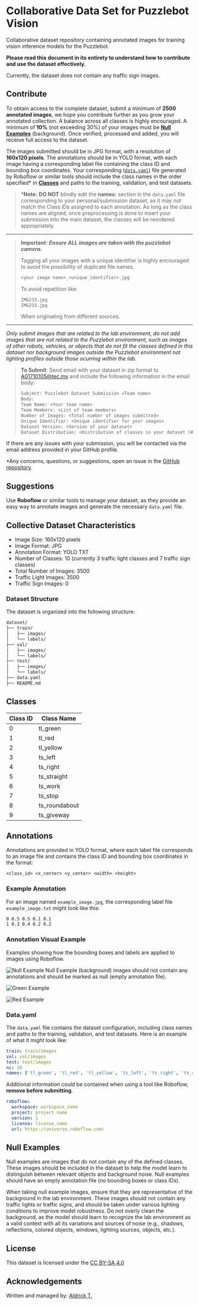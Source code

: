 # Collaborative Data Set for Puzzlebot Vision

Collaborative dataset repository containing annotated images for training vision inference models for the Puzzlebot.

**Please read this document in its entirety to understand how to contribute and use the dataset effectively.**

Currently, the dataset does not contain any traffic sign images.

## Contribute

To obtain access to the complete dataset, submit a minimum of **2500 annotated images**, we hope you contribute further as you grow your annotated collection. A balance across all classes is highly encouraged. A minimum of **10%** (not exceeding 30%) of your images must be [**Null Examples**](#null-examples) (background). Once verified, processed and added, you will receive full access to the dataset.  

The images submitted should be in JPG format, with a resolution of **160x120 pixels**. The annotations should be in YOLO format, with each image having a corresponding label file containing the class ID and bounding box coordinates. Your corresponding ([`data.yaml`](#datayaml)) file generated by Roboflow or similar tools should include the class names in the order specified* in [**Classes**](#classes) and paths to the training, validation, and test datasets.

> ***Note:** **DO NOT** blindly edit the **names:** section in the `data.yaml` file corresponding to your personal/submission dataset, as it may not match the Class IDs assigned to each annotation. As long as the class names are aligned, once preprocessing is done to insert your submission into the main dataset, the classes will be reordered appropriately.
---
> **Important:** ***Ensure ALL images are taken with the puzzlebot camera.***  
>
> Tagging all your images with a unique identifier is highly encouraged to avoid the possibility of duplicate file names.
>
> ``` txt
> <your image name>_<unique_identifier>.jpg
> ```
>
> To avoid repetition like:
>
> ``` txt
> IMG233.jpg 
> IMG233.jpg
> ```
>
> When originating from different sources.
---
*Only submit images that are related to the lab environment, do not add images that are not related to the Puzzlebot environment, such as images of other robots, vehicles, or objects that do not fit the classes defined in this dataset nor background images outside the Puzzlebot environment not lighting profiles outside those ocurring within the lab.*

> **To Submit**: Send email with your dataset in zip format to [A01710105@tec.mx](A01710105@tec.mx) and include the following information in the email body:
>
> ``` txt
> Subject: Puzzlebot Dataset Submission <Team name>
> Body:
> Team Name: <Your team name>
> Team Members: <List of team members>
> Number of Images: <Total number of images submitted>
> Unique Identifier: <Unique identifier for your images>
> Dataset Version: <Version of your dataset>
> Dataset Distribution: <Distribution of classes in your dataset (# per class)>

If there are any issues with your submission, you will be contacted via the email address provided in your GitHub profile.

*Any concerns, questions, or suggestions, open an issue in the [GitHub repository](https://github.com/aldrick-t/puzzlebot_dataset_public).

## Suggestions

Use **Roboflow** or similar tools to manage your dataset, as they provide an easy way to annotate images and generate the necessary `data.yaml` file.

## Collective Dataset Characteristics

- Image Size: 160x120 pixels
- Image Format: JPG
- Annotation Format: YOLO TXT
- Number of Classes: 10 (currently 3 traffic light classes and 7 traffic sign classes)
- Total Number of Images: 3500
- Traffic Light Images: 3500
- Traffic Sign Images: 0

### Dataset Structure

The dataset is organized into the following structure:

``` txt
dataset/
├── train/
│   ├── images/
│   └── labels/
├── val/
│   ├── images/
│   └── labels/
├── test/
│   ├── images/
│   └── labels/
├── data.yaml
├── README.md
```

## Classes

| Class ID | Class Name       |
|----------|------------------|
| 0        | tl_green         |
| 1        | tl_red           |
| 2        | tl_yellow        |
| 3        | ts_left          |
| 4        | ts_right         |
| 5        | ts_straight      |
| 6        | ts_work          |
| 7        | ts_stop          |
| 8        | ts_roundabout    |
| 9        | ts_giveway       |

## Annotations

Annotations are provided in YOLO format, where each label file corresponds to an image file and contains the class ID and bounding box coordinates in the format:

```txt
<class_id> <x_center> <y_center> <width> <height>
```

### Example Annotation

For an image named `example_image.jpg`, the corresponding label file `example_image.txt` might look like this:

```txt
0 0.5 0.5 0.1 0.1
1 0.3 0.4 0.2 0.2
```

### Annotation Visual Example

Examples showing how the bounding boxes and labels are applied to images using Roboflow.

![Null Example](examples/Capture-2025-05-28-084243.png)
Null Example (background) images should not contain any annotations and should be marked as null (empty annotation file).

![Green Example](examples/annot_example2.png)

![Red Example](examples/annot_example3.png)

### Data.yaml

The `data.yaml` file contains the dataset configuration, including class names and paths to the training, validation, and test datasets. Here is an example of what it *might* look like:

``` yaml
train: train/images
val: val/images
test: test/images
nc: 10
names: ['tl_green', 'tl_red', 'tl_yellow', 'ts_left', 'ts_right', 'ts_straight', 'ts_work', 'ts_stop', 'ts_roundabout', 'ts_giveway']
```

Additional information could be contained when using a tool like Roboflow, **remove before submitting**.

``` yaml
roboflow:
  workspace: workspace_name
  project: project name
  version: 1
  license: license_name
  url: https://universe.roboflow.com/
```

## Null Examples

Null examples are images that do not contain any of the defined classes. These images should be included in the dataset to help the model learn to distinguish between relevant objects and background noise. Null examples should have an empty annotation file (no bounding boxes or class IDs).

When taking null example images, ensure that they are representative of the background in the lab environment. These images should not contain any traffic lights or traffic signs, and should be taken under various lighting conditions to improve model robustness. Do not overly clean the background, as the model should learn to recognize the lab environment as a valid context with all its variations and sources of noise (e.g., shadows, reflections, colored objects, windows, lighting sources, objects, etc.).

## License

This dataset is licensed under the [CC BY-SA 4.0](https://creativecommons.org/licenses/by-sa/4.0/)

## Acknowledgements

Written and managed by: [Aldrick T.](https://github.com/aldrick-t)
